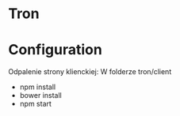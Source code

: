 # Tron

# Configuration

Odpalenie strony klienckiej:
W folderze tron/client
 * npm install 
 * bower install 
 * npm start
